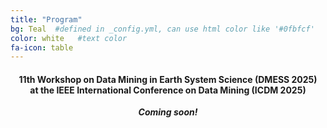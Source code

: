 ```yaml
---
title: "Program"
bg: Teal  #defined in _config.yml, can use html color like '#0fbfcf'
color: white   #text color
fa-icon: table
---
```


<h4 align="center">11th Workshop on Data Mining in Earth System Science (DMESS 2025)<br />
at the IEEE International Conference on Data Mining (ICDM 2025)</h4>

<p align="center"><b><i>Coming soon!</i></b></p>
